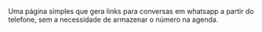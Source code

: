 Uma página simples que gera links para conversas em whatsapp a partir do telefone, sem a necessidade de armazenar o número na agenda.
